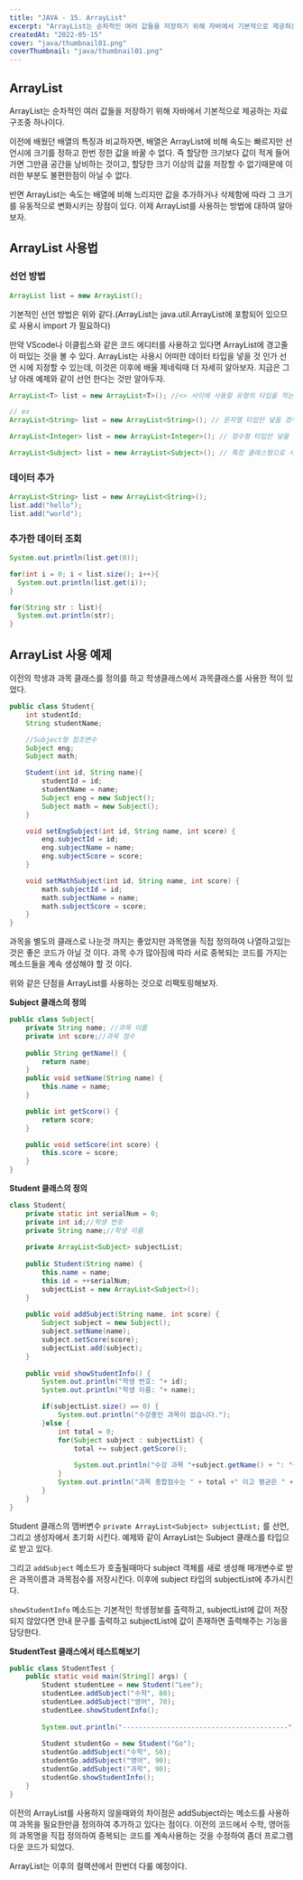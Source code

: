 ```yaml
---
title: "JAVA - 15. ArrayList"
excerpt: "ArrayList는 순차적인 여러 값들을 저장하기 위해 자바에서 기본적으로 제공하는 자료구조중 하나이다."
createdAt: "2022-05-15"
cover: "java/thumbnail01.png"
coverThumbnail: "java/thumbnail01.png"
---
```


## ArrayList
ArrayList는 순차적인 여러 값들을 저장하기 위해 자바에서 기본적으로 제공하는 자료구조중 하나이다. <!-- more -->

이전에 배웠던 배열의 특징과 비교하자면, 배열은 ArrayList에 비해 속도는 빠르지만 선언시에 크기를 정하고 한번 정한 값을 바꿀 수 없다. 즉 할당한 크기보다 값이 적게 들어가면 그만큼 공간을 낭비하는 것이고, 할당한 크기 이상의 값을 저장할 수 없기때문에 이러한 부분도 불편한점이 아닐 수 없다. 

반면 ArrayList는 속도는 배열에 비해 느리지만 값을 추가하거나 삭제함에 따라 그 크기를 유동적으로 변화시키는 장점이 있다. 이제 ArrayList를 사용하는 방법에 대하여 알아보자.

## ArrayList 사용법

### 선언 방법
```java
ArrayList list = new ArrayList();
```
기본적인 선언 방법은 위와 같다.(ArrayList는 java.util.ArrayList에 포함되어 있으므로 사용시 import 가 필요하다)

만약 VScode나 이클립스와 같은 코드 에디터를 사용하고 있다면 ArrayList에 경고줄이 떠있는 것을 볼 수 있다. ArrayList는 사용시 어떠한 데이터 타입을 넣을 것 인가 선언 시에 지정할 수 있는데, 이것은 이후에 배울 제네릭때 더 자세히 알아보자. 지금은 그냥 아래 예제와 같이 선언 한다는 것만 알아두자.

```java
ArrayList<T> list = new ArrayList<T>(); //<> 사이에 사용할 유형의 타입을 적는다.

// ex 
ArrayList<String> list = new ArrayList<String>(); // 문자열 타입만 넣을 경우

ArrayList<Integer> list = new ArrayList<Integer>(); // 정수형 타입만 넣을 경우

ArrayList<Subject> list = new ArrayList<Subject>(); // 특정 클래스형으로 사용할 경우
``` 

### 데이터 추가
```java
ArrayList<String> list = new ArrayList<String>();
list.add("hello");
list.add("world");
```

### 추가한 데이터 조회
```java
System.out.println(list.get(0));

for(int i = 0; i < list.size(); i++){
  System.out.println(list.get(i));
}

for(String str : list){
  System.out.println(str);
}
```

## ArrayList 사용 예제
이전의 학생과 과목 클래스를 정의를 하고 학생클래스에서 과목클래스를 사용한 적이 있었다.
```java
public class Student{
    int studentId;
    String studentName;

    //Subject형 참조변수
    Subject eng;
    Subject math;

    Student(int id, String name){
        studentId = id;
        studentName = name;
        Subject eng = new Subject();
        Subject math = new Subject();
    }

    void setEngSubject(int id, String name, int score) {
        eng.subjectId = id;
        eng.subjectName = name;
        eng.subjectScore = score;
    }

    void setMathSubject(int id, String name, int score) {
        math.subjectId = id;
        math.subjectName = name;
        math.subjectScore = score;
    }
}
```
과목을 별도의 클래스로 나눈것 까지는 좋았지만 과목명을 직접 정의하여 나열하고있는 것은 좋은 코드가 아닐 것 이다. 과목 수가 많아짐에 따라 서로 중복되는 코드를 가지는 메소드들을 계속 생성해야 할 것 이다.

위와 같은 단점을 ArrayList를 사용하는 것으로 리팩토링해보자.

**Subject 클래스의 정의**
```java
public class Subject{
	private String name; //과목 이름
	private int score;//과목 점수
	
	public String getName() {
		return name;
	}
	public void setName(String name) {
		this.name = name;
	}

	public int getScore() {
		return score;
	}

	public void setScore(int score) {
		this.score = score;
	}
}
```

**Student 클래스의 정의**
```java
class Student{
	private static int serialNum = 0;
	private int id;//학생 번호
	private String name;//학생 이름
	
	private ArrayList<Subject> subjectList;
	
	public Student(String name) {
		this.name = name;
		this.id = ++serialNum;
		subjectList = new ArrayList<Subject>();
	}
	
	public void addSubject(String name, int score) {
		Subject subject = new Subject();
		subject.setName(name);
		subject.setScore(score);
		subjectList.add(subject);
	}
	
	public void showStudentInfo() {
		System.out.println("학생 번호: "+ id);
		System.out.println("학생 이름: "+ name);

		if(subjectList.size() == 0) {
			System.out.println("수강중인 과목이 없습니다.");
		}else {
			int total = 0;
			for(Subject subject : subjectList) {
				total += subject.getScore();
			
				System.out.println("수강 과목 "+subject.getName() + ": "+ subject.getScore());
			}
			System.out.println("과목 총합점수는 " + total +" 이고 평균은 " + total/subjectList.size() + " 입니다." );
		}
	}
}
```
Student 클래스의 맴버변수 `private ArrayList<Subject> subjectList;` 를 선언, 그리고 생성자에서 초기화 시킨다. 예제와 같이 ArrayList는 Subject 클래스를 타입으로 받고 있다. 

그리고 `addSubject` 메소드가 호출될때마다 subject 객체를 새로 생성해 매개변수로 받은  과목이름과 과목점수를 저장시킨다. 이후에 subject 타입의 subjectList에 추가시킨다.

`showStudentInfo` 메소드는 기본적인 학생정보를 출력하고, subjectList에 값이 저장되지 않았다면 안내 문구를 출력하고 subjectList에 값이 존재하면 출력해주는 기능을 담당한다.

**StudentTest 클래스에서 테스트해보기**
```java
public class StudentTest {
	public static void main(String[] args) {
		Student studentLee = new Student("Lee");
		studentLee.addSubject("수학", 80);
		studentLee.addSubject("영어", 70);
		studentLee.showStudentInfo();
		
		System.out.println("-----------------------------------------");
		
		Student studentGo = new Student("Go");
		studentGo.addSubject("수학", 50);
		studentGo.addSubject("영어", 90);
		studentGo.addSubject("과학", 90);
		studentGo.showStudentInfo();
	}
}
```
이전의 ArrayList를 사용하지 않을때와의 차이점은 addSubject라는 메소드를 사용하여 과목을 필요한만큼 정의하여 추가하고 있다는 점이다. 이전의 코드에서 수학, 영어등의 과목명을 직접 정의하여 중복되는 코드를 계속사용하는 것을 수정하여 좀더 프로그램다운 코드가 되었다.

ArrayList는 이후의 컬랙션에서 한번더 다룰 예정이다.

